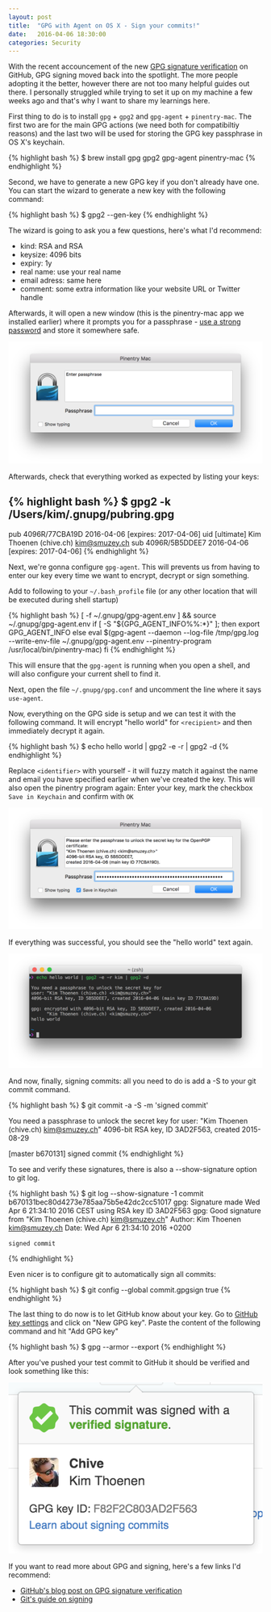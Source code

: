 ```yaml
---
layout: post
title:  "GPG with Agent on OS X - Sign your commits!"
date:   2016-04-06 18:30:00
categories: Security
---
```


With the recent accouncement of the new [GPG signature verification][github-gpg] on GitHub, GPG signing moved back into the spotlight. The more people adopting it the better, however there are not too many helpful guides out there. I personally struggled while trying to set it up on my machine a few weeks ago and that's why I want to share my learnings here.

First thing to do is to install ``gpg`` + ``gpg2`` and ``gpg-agent`` + ``pinentry-mac``. The first two are for the main GPG actions (we need both for compatibiltiy reasons) and the last two will be used for storing the GPG key passphrase in OS X's keychain.

{% highlight bash %}
$ brew install gpg gpg2 gpg-agent pinentry-mac
{% endhighlight %}

Second, we have to generate a new GPG key if you don't already have one. You can start the wizard to generate a new key with the following command:

{% highlight bash %}
$ gpg2 --gen-key
{% endhighlight %}

The wizard is going to ask you a few questions, here's what I'd recommend:

* kind: RSA and RSA
* keysize: 4096 bits
* expiry: 1y
* real name: use your real name
* email adress: same here
* comment: some extra information like your website URL or Twitter handle

Afterwards, it will open a new window (this is the pinentry-mac app we installed earlier) where it prompts you for a passphrase - [use a strong password][strong-password] and store it somewhere safe.

![Verification](/assets/images/gpg-github-create-pinentry.png)

Afterwards, check that everything worked as expected by listing your keys: 

{% highlight bash %}
$ gpg2 -k
/Users/kim/.gnupg/pubring.gpg
-----------------------------
pub   4096R/77CBA19D 2016-04-06 [expires: 2017-04-06]
uid       [ultimate] Kim Thoenen (chive.ch) <kim@smuzey.ch>
sub   4096R/5B5DDEE7 2016-04-06 [expires: 2017-04-06]
{% endhighlight %}


Next, we're gonna configure ``gpg-agent``. This will prevents us from having to enter our key every time we want to encrypt, decrypt or sign something.

Add to following to your ``~/.bash_profile`` file (or any other location that will be executed during shell startup)

{% highlight bash %}
[ -f ~/.gnupg/gpg-agent.env ] && source ~/.gnupg/gpg-agent.env
if [ -S "${GPG_AGENT_INFO%%:*}" ]; then
  export GPG_AGENT_INFO
else
  eval $(gpg-agent --daemon --log-file /tmp/gpg.log --write-env-file ~/.gnupg/gpg-agent.env --pinentry-program /usr/local/bin/pinentry-mac)
fi
{% endhighlight %}

This will ensure that the ``gpg-agent`` is running when you open a shell, and will also configure your current shell to find it.

Next, open the file ``~/.gnupg/gpg.conf`` and uncomment the line where it says ``use-agent``.

Now, everything on the GPG side is setup and we can test it with the following command. It will encrypt "hello world" for ``<recipient>`` and then immediately decrypt it again.

{% highlight bash %}
$ echo hello world | gpg2 -e -r <identifier> | gpg2 -d
{% endhighlight %}


Replace ``<identifier>`` with yourself - it will fuzzy match it against the name and email you have specified earlier when we've created the key. This will also open the pinentry program again: Enter your key, mark the checkbox ``Save in Keychain`` and confirm with ``OK``

![Verification](/assets/images/gpg-github-unlock-pinentry.png)

If everything was successful, you should see the "hello world" text again.

![Verification](/assets/images/gpg-github-message.png)

And now, finally, signing commits: all you need to do is add a -S to your git commit command.

{% highlight bash %}
$ git commit -a -S -m 'signed commit'

You need a passphrase to unlock the secret key for
user: "Kim Thoenen (chive.ch) <kim@smuzey.ch>"
4096-bit RSA key, ID 3AD2F563, created 2015-08-29

[master b670131] signed commit
{% endhighlight %}

To see and verify these signatures, there is also a --show-signature option to git log.

{% highlight bash %}
$ git log --show-signature -1
commit b670131bec80d4273e785aa75b5e42dc2cc51017
gpg: Signature made Wed Apr  6 21:34:10 2016 CEST using RSA key ID 3AD2F563
gpg: Good signature from "Kim Thoenen (chive.ch) <kim@smuzey.ch>"
Author: Kim Thoenen <kim@smuzey.ch>
Date:   Wed Apr 6 21:34:10 2016 +0200

    signed commit
{% endhighlight %}

Even nicer is to configure git to automatically sign all commits:

{% highlight bash %}
$ git config --global commit.gpgsign true
{% endhighlight %}

The last thing to do now is to let GitHub know about your key. Go to [GitHub key settings][github-key-settings] and click on "New GPG key". Paste the content of the following command and hit "Add GPG key"

{% highlight bash %}
$ gpg --armor --export <identifier>
{% endhighlight %}

After you've pushed your test commit to GitHub it should be verified and look something like this:

![Verification](/assets/images/gpg-github-verification.png)

If you want to read more about GPG and signing, here's a few links I'd recommend:

* [GitHub's blog post on GPG signature verification][github-gpg]
* [Git's guide on signing][git-signing]

[github-gpg]: https://github.com/blog/2144-gpg-signature-verification
[strong-password]: https://xkcd.com/936/
[github-key-settings]: https://github.com/settings/keys
[git-signing]: https://git-scm.com/book/en/v2/Git-Tools-Signing-Your-Work
